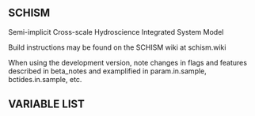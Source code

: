 ## SCHISM
Semi-implicit Cross-scale Hydroscience Integrated System Model

Build instructions may be found on the SCHISM wiki at schism.wiki

When using the development version, note changes in flags and features described in
beta_notes and examplified in param.in.sample, bctides.in.sample, etc.
 
## VARIABLE LIST

